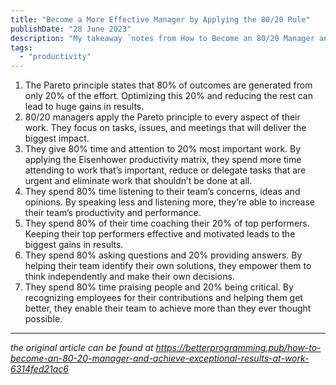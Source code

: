 ```yaml
---
title: "Become a More Effective Manager by Applying the 80/20 Rule"
publishDate: "28 June 2023"
description: "My takeaway `notes from How to Become an 80/20 Manager and Achieve Exceptional Results at Work`"
tags:
  - "productivity"
---
```


1. The Pareto principle states that 80% of outcomes are generated from only 20% of the effort. Optimizing this 20% and reducing the rest can lead to huge gains in results.
2. 80/20 managers apply the Pareto principle to every aspect of their work. They focus on tasks, issues, and meetings that will deliver the biggest impact.
3. They give 80% time and attention to 20% most important work. By applying the Eisenhower productivity matrix, they spend more time attending to work that’s important, reduce or delegate tasks that are urgent and eliminate work that shouldn’t be done at all.
4. They spend 80% time listening to their team’s concerns, ideas and opinions. By speaking less and listening more, they’re able to increase their team’s productivity and performance.
5. They spend 80% of their time coaching their 20% of top performers. Keeping their top performers effective and motivated leads to the biggest gains in results.
6. They spend 80% asking questions and 20% providing answers. By helping their team identify their own solutions, they empower them to think independently and make their own decisions.
7. They spend 80% time praising people and 20% being critical. By recognizing employees for their contributions and helping them get better, they enable their team to achieve more than they ever thought possible.

---

_the original article can be found at https://betterprogramming.pub/how-to-become-an-80-20-manager-and-achieve-exceptional-results-at-work-6314fed21ac6_

